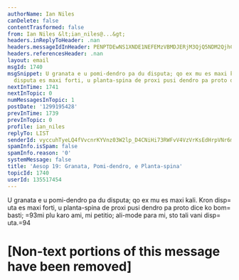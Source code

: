 ```yaml
---
authorName: Ian Niles
canDelete: false
contentTrasformed: false
from: Ian Niles &lt;ian_niles@...&gt;
headers.inReplyToHeader: .nan
headers.messageIdInHeader: PENPTDEwNS1XNDE1NEFEMzVBMDJERjM3QjQ5NDM2QjhCQzMwQHBoeC5nYmw+
headers.referencesHeader: .nan
layout: email
msgId: 1740
msgSnippet: U granata e u pomi-dendro pa du disputa; qo ex mu es maxi kali.  Kron
  disputa es maxi forti, u planta-spina de proxi pusi dendro pa proto dice ko bombasti;
nextInTime: 1741
nextInTopic: 0
numMessagesInTopic: 1
postDate: '1299195428'
prevInTime: 1739
prevInTopic: 0
profile: ian_niles
replyTo: LIST
senderId: vyccuhTyeLQ4fVvcnrKYVnz03W2lp_D4CNiHi73RWFvV4VzVrKsEdHrpVNr6mLlHVBQwc7bUmQijT-UJYo1ulX9nLa8dW46g
spamInfo.isSpam: false
spamInfo.reason: '0'
systemMessage: false
title: 'Aesop 19: Granata, Pomi-dendro, e Planta-spina'
topicId: 1740
userId: 135517454
---
```



U granata e u pomi-dendro pa du disputa; qo ex mu es maxi kali.  Kron disp=
uta es maxi forti, u planta-spina de proxi pusi dendro pa proto dice ko bom=
basti; =93mi plu karo ami, mi petitio; ali-mode para mi, sto tali vani disp=
uta.=94 		 	   		  

[Non-text portions of this message have been removed]
=


